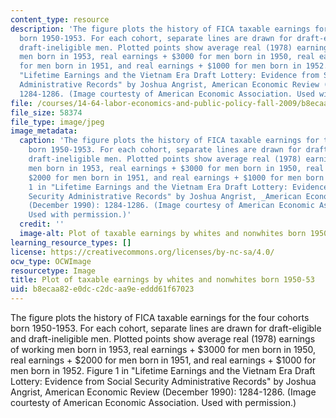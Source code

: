 ```yaml
---
content_type: resource
description: 'The figure plots the history of FICA taxable earnings for the four cohorts
  born 1950-1953. For each cohort, separate lines are drawn for draft-eligible and
  draft-ineligible men. Plotted points show average real (1978) earnings of working
  men born in 1953, real earnings + $3000 for men born in 1950, real earnings + $2000
  for men born in 1951, and real earnings + $1000 for men born in 1952. Figure 1 in
  "Lifetime Earnings and the Vietnam Era Draft Lottery: Evidence from Social Security
  Administrative Records" by Joshua Angrist, American Economic Review (December 1990):
  1284-1286. (Image courtesty of American Economic Association. Used with permission.)'
file: /courses/14-64-labor-economics-and-public-policy-fall-2009/b8ecaa82e0dcc2dcaa9eeddd61f67023_14-64f09.jpg
file_size: 58374
file_type: image/jpeg
image_metadata:
  caption: 'The figure plots the history of FICA taxable earnings for the four cohorts
    born 1950-1953. For each cohort, separate lines are drawn for draft-eligible and
    draft-ineligible men. Plotted points show average real (1978) earnings of working
    men born in 1953, real earnings + $3000 for men born in 1950, real earnings +
    $2000 for men born in 1951, and real earnings + $1000 for men born in 1952. Figure
    1 in "Lifetime Earnings and the Vietnam Era Draft Lottery: Evidence from Social
    Security Administrative Records" by Joshua Angrist, _American Economic Review_
    (December 1990): 1284-1286. (Image courtesy of American Economic Association.
    Used with permission.)'
  credit: ''
  image-alt: Plot of taxable earnings by whites and nonwhites born 1950-53.
learning_resource_types: []
license: https://creativecommons.org/licenses/by-nc-sa/4.0/
ocw_type: OCWImage
resourcetype: Image
title: Plot of taxable earnings by whites and nonwhites born 1950-53
uid: b8ecaa82-e0dc-c2dc-aa9e-eddd61f67023
---
```

The figure plots the history of FICA taxable earnings for the four cohorts born 1950-1953. For each cohort, separate lines are drawn for draft-eligible and draft-ineligible men. Plotted points show average real (1978) earnings of working men born in 1953, real earnings + $3000 for men born in 1950, real earnings + $2000 for men born in 1951, and real earnings + $1000 for men born in 1952. Figure 1 in "Lifetime Earnings and the Vietnam Era Draft Lottery: Evidence from Social Security Administrative Records" by Joshua Angrist, American Economic Review (December 1990): 1284-1286. (Image courtesty of American Economic Association. Used with permission.)